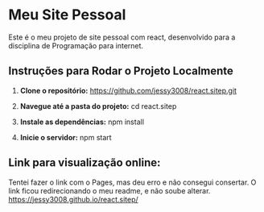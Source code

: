 # Meu Site Pessoal
Este é o meu projeto de site pessoal com react, desenvolvido para a disciplina de Programação para internet.

## Instruções para Rodar o Projeto Localmente

1. **Clone o repositório:**
https://github.com/jessy3008/react.sitep.git

2. **Navegue até a pasta do projeto:**
cd react.sitep

4. **Instale as dependências:**
npm install

5. **Inicie o servidor:**
npm start

## Link para visualização online:
Tentei fazer o link com o Pages, mas deu erro e não consegui consertar. O link ficou redirecionando o meu readme, e não soube alterar. 
https://jessy3008.github.io/react.sitep/
